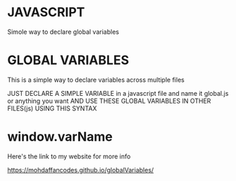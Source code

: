 # JAVASCRIPT

Simole way to declare global variables 

# GLOBAL VARIABLES 

This is a simple way to declare variables across multiple files

JUST DECLARE A SIMPLE VARIABLE in a javascript file and name it global.js or anything you want AND USE THESE GLOBAL VARIABLES IN OTHER FILES(js) USING THIS SYNTAX
# window.varName

Here's the link to my website for more info

https://mohdaffancodes.github.io/globalVariables/
